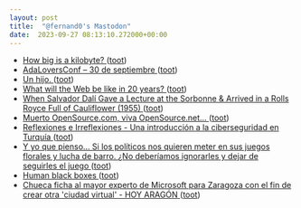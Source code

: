 ```yaml
---
layout: post
title:  "@fernand0's Mastodon"
date:  2023-09-27 08:13:10.272000+00:00
---
```

*  [How big is a kilobyte? ](https://evanhahn.com/how-big-is-a-kilobyte) ([toot](https://mastodon.social/@fernand0/111136105448672157))
*  [AdaLoversConf – 30 de septiembre ](https://adaloversconf.es) ([toot](https://mastodon.social/@fernand0/111135997238479547))
*  [Un hijo. ](https://avecesunafoto.wordpress.com/2023/09/25/un-hijo-7) ([toot](https://mastodon.social/@fernand0/111132599848509732))
*  [What will the Web be like in 20 years? ](https://shkspr.mobi/blog/2023/09/what-will-the-web-be-like-in-20-years) ([toot](https://mastodon.social/@fernand0/111132597756298555))
*  [When Salvador Dalí Gave a Lecture at the Sorbonne & Arrived in a Rolls Royce Full of Cauliflower (1955) ](https://www.openculture.com/2023/09/when-salvador-dali-gave-a-lecture-at-the-sorbonne-arrived-in-a-rolls-royce-full-of-cauliflower-1955.htm) ([toot](https://mastodon.social/@fernand0/111132306153917072))
*  [Muerto OpenSource.com, viva OpenSource.net… ](https://elpinguinotolkiano.wordpress.com/2023/09/17/muerto-opensource-com-viva-opensource-net) ([toot](https://mastodon.social/@fernand0/111132231434924762))
*  [
         Reflexiones e Irreflexiones - Una introducción a la ciberseguridad en Turquía
       ](http://fernand0.blogalia.com//historias/7876) ([toot](https://mastodon.social/@fernand0/111132163556170849))
*  [Y yo que pienso... Si los políticos nos quieren meter en sus juegos florales y lucha de barro. ¿No deberíamos ignorarles y dejar de seguirles el juego ](https://mastodon.social/@fernand0/111131964772567433) ([toot](https://mastodon.social/@fernand0/111131964772567433))
*  [Human black boxes ](https://petterhol.me/2023/09/18/human-black-boxes) ([toot](https://mastodon.social/@fernand0/111131933022563442))
*  [Chueca ficha al mayor experto de Microsoft para Zaragoza con el fin de crear otra 'ciudad virtual' - HOY ARAGÓN ](https://hoyaragon.es/noticias-aragon/zaragoza/natalia-chueca-jose-antonio-ondiviela) ([toot](https://mastodon.social/@fernand0/111131592992782043))
